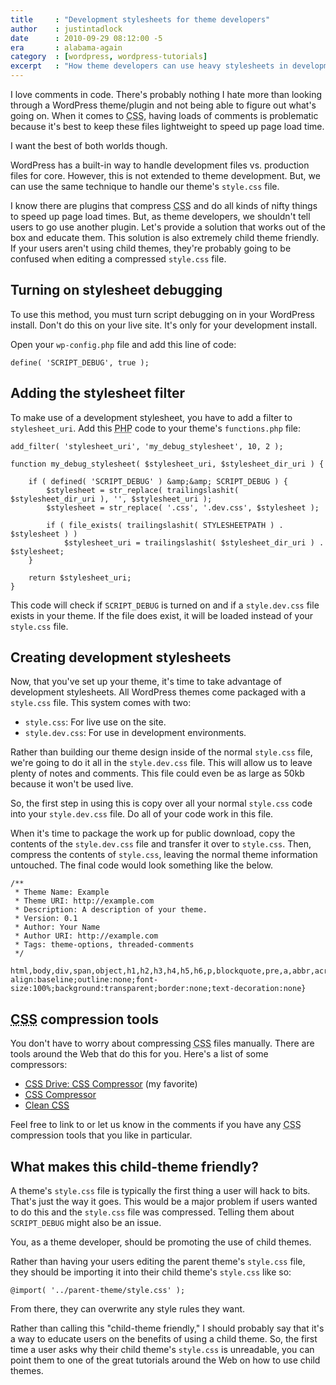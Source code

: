 ```yaml
---
title     : "Development stylesheets for theme developers"
author    : justintadlock
date      : 2010-09-29 08:12:00 -5
era       : alabama-again
category  : [wordpress, wordpress-tutorials]
excerpt   : "How theme developers can use heavy stylesheets in development but provide lightweight stylesheets in the publicly-released themes."
---
```


I love comments in code.  There's probably nothing I hate more than looking through a WordPress theme/plugin and not being able to figure out what's going on.  When it comes to <acronym title="Cascading Style Sheets">CSS</acronym>, having loads of comments is problematic because it's best to keep these files lightweight to speed up page load time.

I want the best of both worlds though.

<!--more-->

WordPress has a built-in way to handle development files vs. production files for core.  However, this is not extended to theme development.  But, we can use the same technique to handle our theme's <code>style.css</code> file.

I know there are plugins that compress <acronym title="Cascading Style Sheets">CSS</acronym> and do all kinds of nifty things to speed up page load times.  But, as theme developers, we shouldn't tell users to go use another plugin.  Let's provide a solution that works out of the box and educate them.  This solution is also extremely child theme friendly.  If your users aren't using child themes, they're probably going to be confused when editing a compressed <code>style.css</code> file.

## Turning on stylesheet debugging

To use this method, you must turn script debugging on in your WordPress install.  Don't do this on your live site.  It's only for your development install.

Open your <code>wp-config.php</code> file and add this line of code:

```
define( 'SCRIPT_DEBUG', true );
```

## Adding the stylesheet filter

To make use of a development stylesheet, you have to add a filter to <code>stylesheet_uri</code>.  Add this <acronym title="Hypertext Preprocessor">PHP</acronym> code to your theme's <code>functions.php</code> file:

```
add_filter( 'stylesheet_uri', 'my_debug_stylesheet', 10, 2 );

function my_debug_stylesheet( $stylesheet_uri, $stylesheet_dir_uri ) {

	if ( defined( 'SCRIPT_DEBUG' ) &amp;&amp; SCRIPT_DEBUG ) {
		$stylesheet = str_replace( trailingslashit( $stylesheet_dir_uri ), '', $stylesheet_uri );
		$stylesheet = str_replace( '.css', '.dev.css', $stylesheet );

		if ( file_exists( trailingslashit( STYLESHEETPATH ) . $stylesheet ) )
			$stylesheet_uri = trailingslashit( $stylesheet_dir_uri ) . $stylesheet;
	}

	return $stylesheet_uri;
}
```

This code will check if <code>SCRIPT_DEBUG</code> is turned on and if a <code>style.dev.css</code> file exists in your theme.  If the file does exist, it will be loaded instead of your <code>style.css</code> file.

## Creating development stylesheets

Now, that you've set up your theme, it's time to take advantage of development stylesheets.  All WordPress themes come packaged with a <code>style.css</code> file.  This system comes with two:

<ul>
	<li><code>style.css</code>:  For live use on the site.</li>
	<li><code>style.dev.css</code>: For use in development environments.</li>
</ul>

Rather than building our theme design inside of the normal <code>style.css</code> file, we're going to do it all in the <code>style.dev.css</code> file.  This will allow us to leave plenty of notes and comments.  This file could even be as large as 50kb because it won't be used live.

So, the first step in using this is copy over all your normal <code>style.css</code> code into your <code>style.dev.css</code> file.  Do all of your code work in this file.

When it's time to package the work up for public download, copy the contents of the <code>style.dev.css</code> file and transfer it over to <code>style.css</code>.  Then, compress the contents of <code>style.css</code>, leaving the normal theme information untouched.  The final code would look something like the below.

```
/**
 * Theme Name: Example
 * Theme URI: http://example.com
 * Description: A description of your theme.
 * Version: 0.1
 * Author: Your Name
 * Author URI: http://example.com
 * Tags: theme-options, threaded-comments
 */

html,body,div,span,object,h1,h2,h3,h4,h5,h6,p,blockquote,pre,a,abbr,acronym,address,big,cite,code,del,dfn,em,img,ins,kbd,q,samp,small,strong,sub,sup,tt,var,dl,dt,dd,ol,ul,li,fieldset,form,label,legend,table,caption,tbody,tfoot,thead,tr,th,td{margin:0;padding:0;vertical-align:baseline;outline:none;font-size:100%;background:transparent;border:none;text-decoration:none}
```

## <acronym title="Cascading Style Sheets">CSS</acronym> compression tools

You don't have to worry about compressing <acronym title="Cascading Style Sheets">CSS</acronym> files manually.  There are tools around the Web that do this for you.  Here's a list of some compressors:

<ul>
	<li><a href="http://www.cssdrive.com/index.php/main/csscompressor/" title="CSS Drive: CSS compressor"><acronym title="Cascading Style Sheets">CSS</acronym> Drive: <acronym title="Cascading Style Sheets">CSS</acronym> Compressor</a> (my favorite)</li>
	<li><a href="http://www.csscompressor.com/" title="CSS Compressor"><acronym title="Cascading Style Sheets">CSS</acronym> Compressor</a></li>
	<li><a href="http://www.cleancss.com" title="Clean CSS">Clean <acronym title="Cascading Style Sheets">CSS</acronym></a></li>
</ul>

Feel free to link to or let us know in the comments if you have any <acronym title="Cascading Style Sheets">CSS</acronym> compression tools that you like in particular.

## What makes this child-theme friendly?

A theme's <code>style.css</code> file is typically the first thing a user will hack to bits.  That's just the way it goes.  This would be a major problem if users wanted to do this and the <code>style.css</code> file was compressed.  Telling them about <code>SCRIPT_DEBUG</code> might also be an issue.

You, as a theme developer, should be promoting the use of child themes.

Rather than having your users editing the parent theme's <code>style.css</code> file, they should be importing it into their child theme's <code>style.css</code> like so:

```
@import( '../parent-theme/style.css' );
```

From there, they can overwrite any style rules they want.

Rather than calling this "child-theme friendly," I should probably say that it's a way to educate users on the benefits of using a child theme.  So, the first time a user asks why their child theme's <code>style.css</code> is unreadable, you can point them to one of the great tutorials around the Web on how to use child themes.

